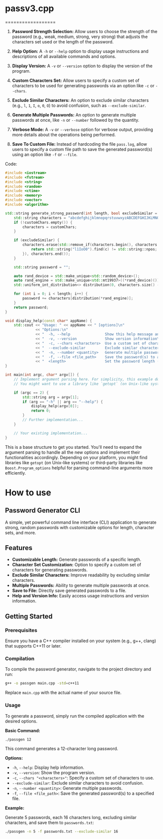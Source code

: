 # passv3.cpp
==================

1. **Password Strength Selection:** Allow users to choose the strength of the password (e.g., weak, medium, strong, very strong) that adjusts the characters set used or the length of the password.

2. **Help Option:** A `-h` or `--help` option to display usage instructions and descriptions of all available commands and options.

3. **Display Version:** A `-v` or `--version` option to display the version of the program.

4. **Custom Characters Set:** Allow users to specify a custom set of characters to be used for generating passwords via an option like `-c` or `--chars`.

5. **Exclude Similar Characters:** An option to exclude similar characters (e.g., `l`, `1`, `I`, `o`, `0`, `O`) to avoid confusion, such as `--exclude-similar`.

6. **Generate Multiple Passwords:** An option to generate multiple passwords at once, like `-n` or `--number` followed by the quantity.

7. **Verbose Mode:** A `-v` or `--verbose` option for verbose output, providing more details about the operations being performed.

8. **Save To Custom File:** Instead of hardcoding the file `pass.log`, allow users to specify a custom file path to save the generated password(s) using an option like `-f` or `--file`.

Code:

```cpp
#include <iostream>
#include <fstream>
#include <string>
#include <random>
#include <ctime>
#include <memory>
#include <vector>
#include <algorithm>

std::string generate_strong_password(int length, bool excludeSimilar = false, const std::string& customChars = "") {
    std::string characters = "abcdefghijklmnopqrstuvwxyzABCDEFGHIJKLMNOPQRSTUVWXYZ1234567890!@#$%^&*()_-+=[]{}|;:,.<>?";
    if (!customChars.empty()) {
        characters = customChars;
    }

    if (excludeSimilar) {
        characters.erase(std::remove_if(characters.begin(), characters.end(), [](char c) {
            return std::string("l1IoO0").find(c) != std::string::npos;
        }), characters.end());
    }

    std::string password = "";

    auto rand_device = std::make_unique<std::random_device>();
    auto rand_engine = std::make_unique<std::mt19937>((*rand_device)());
    std::uniform_int_distribution<> distribution(0, characters.size() - 1);

    for (int i = 0; i < length; i++) {
        password += characters[distribution(*rand_engine)];
    }
    return password;
}

void display_help(const char* appName) {
    std::cout << "Usage: " << appName << " [options]\n"
              << "Options:\n"
              << "  -h, --help                Show this help message and exit\n"
              << "  -v, --version             Show version information\n"
              << "  -c, --chars <characters>  Use a custom set of characters for the password\n"
              << "  --exclude-similar         Exclude similar characters (e.g., l, 1, I, o, 0, O)\n"
              << "  -n, --number <quantity>   Generate multiple passwords\n"
              << "  -f, --file <file_path>    Save the password(s) to a specified file\n"
              << "  <length>                  Set the password length (default: 12)\n";
}

int main(int argc, char* argv[]) {
    // Implement argument parsing here. For simplicity, this example does not include the full argument parsing logic.
    // You might want to use a library like `getopt` (on Unix-like systems) or a cross-platform solution like `Boost.Program_options` for this purpose.

    if (argc == 2) {
        std::string arg = argv[1];
        if (arg == "-h" || arg == "--help") {
            display_help(argv[0]);
            return 0;
        }
        // Further implementation...
    }

    // Your existing implementation...
}
```

This is a base structure to get you started. You'll need to expand the argument parsing to handle all the new options and implement their functionalities accordingly. Depending on your platform, you might find libraries like `getopt` (on Unix-like systems) or third-party libraries like `Boost.Program_options` helpful for parsing command-line arguments more efficiently.

# How to use

## Password Generator CLI

A simple, yet powerful command line interface (CLI) application to generate strong, random passwords with customizable options for length, character sets, and more.

## Features

- **Customizable Length:** Generate passwords of a specific length.
- **Character Set Customization:** Option to specify a custom set of characters for generating passwords.
- **Exclude Similar Characters:** Improve readability by excluding similar characters.
- **Multiple Passwords:** Ability to generate multiple passwords at once.
- **Save to File:** Directly save generated passwords to a file.
- **Help and Version Info:** Easily access usage instructions and version information.

## Getting Started

### Prerequisites

Ensure you have a C++ compiler installed on your system (e.g., g++, clang) that supports C++11 or later.

### Compilation

To compile the password generator, navigate to the project directory and run:

```bash
g++ -o passgen main.cpp -std=c++11
```

Replace `main.cpp` with the actual name of your source file.

### Usage

To generate a password, simply run the compiled application with the desired options.

**Basic Command:**

```bash
./passgen 12
```

This command generates a 12-character long password.

**Options:**

- `-h`, `--help`: Display help information.
- `-v`, `--version`: Show the program version.
- `-c`, `--chars "<characters>"`: Specify a custom set of characters to use.
- `--exclude-similar`: Exclude similar characters to avoid confusion.
- `-n`, `--number <quantity>`: Generate multiple passwords.
- `-f`, `--file <file_path>`: Save the generated password(s) to a specified file.

**Example:**

Generate 5 passwords, each 16 characters long, excluding similar characters, and save them to `passwords.txt`:

```bash
./passgen -n 5 -f passwords.txt --exclude-similar 16
```

